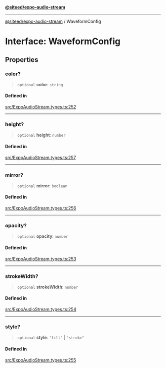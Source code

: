 [**@siteed/expo-audio-stream**](../README.md)

***

[@siteed/expo-audio-stream](../README.md) / WaveformConfig

# Interface: WaveformConfig

## Properties

### color?

> `optional` **color**: `string`

#### Defined in

[src/ExpoAudioStream.types.ts:252](https://github.com/deeeed/expo-audio-stream/blob/0ff4dfa980836b491e9c80e129a58a745b10a742/packages/expo-audio-stream/src/ExpoAudioStream.types.ts#L252)

***

### height?

> `optional` **height**: `number`

#### Defined in

[src/ExpoAudioStream.types.ts:257](https://github.com/deeeed/expo-audio-stream/blob/0ff4dfa980836b491e9c80e129a58a745b10a742/packages/expo-audio-stream/src/ExpoAudioStream.types.ts#L257)

***

### mirror?

> `optional` **mirror**: `boolean`

#### Defined in

[src/ExpoAudioStream.types.ts:256](https://github.com/deeeed/expo-audio-stream/blob/0ff4dfa980836b491e9c80e129a58a745b10a742/packages/expo-audio-stream/src/ExpoAudioStream.types.ts#L256)

***

### opacity?

> `optional` **opacity**: `number`

#### Defined in

[src/ExpoAudioStream.types.ts:253](https://github.com/deeeed/expo-audio-stream/blob/0ff4dfa980836b491e9c80e129a58a745b10a742/packages/expo-audio-stream/src/ExpoAudioStream.types.ts#L253)

***

### strokeWidth?

> `optional` **strokeWidth**: `number`

#### Defined in

[src/ExpoAudioStream.types.ts:254](https://github.com/deeeed/expo-audio-stream/blob/0ff4dfa980836b491e9c80e129a58a745b10a742/packages/expo-audio-stream/src/ExpoAudioStream.types.ts#L254)

***

### style?

> `optional` **style**: `"fill"` \| `"stroke"`

#### Defined in

[src/ExpoAudioStream.types.ts:255](https://github.com/deeeed/expo-audio-stream/blob/0ff4dfa980836b491e9c80e129a58a745b10a742/packages/expo-audio-stream/src/ExpoAudioStream.types.ts#L255)
